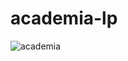 # academia-lp
![academia](https://github.com/henriquemtn/academia-lp/assets/92762031/d0f63072-336c-40b3-b539-f5558d1b1f05)
